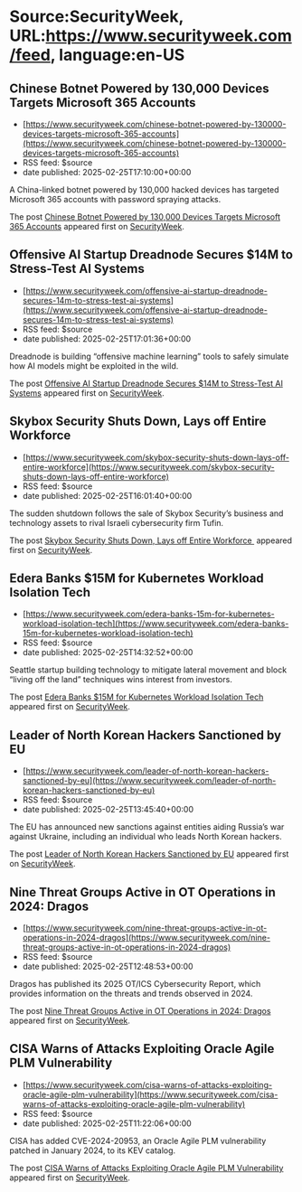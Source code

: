 # Source:SecurityWeek, URL:https://www.securityweek.com/feed, language:en-US

## Chinese Botnet Powered by 130,000 Devices Targets Microsoft 365 Accounts
 - [https://www.securityweek.com/chinese-botnet-powered-by-130000-devices-targets-microsoft-365-accounts](https://www.securityweek.com/chinese-botnet-powered-by-130000-devices-targets-microsoft-365-accounts)
 - RSS feed: $source
 - date published: 2025-02-25T17:10:00+00:00

<p>A China-linked botnet powered by 130,000 hacked devices has targeted Microsoft 365 accounts with password spraying attacks.</p>
<p>The post <a href="https://www.securityweek.com/chinese-botnet-powered-by-130000-devices-targets-microsoft-365-accounts/">Chinese Botnet Powered by 130,000 Devices Targets Microsoft 365 Accounts</a> appeared first on <a href="https://www.securityweek.com">SecurityWeek</a>.</p>

## Offensive AI Startup Dreadnode Secures $14M to Stress-Test AI Systems
 - [https://www.securityweek.com/offensive-ai-startup-dreadnode-secures-14m-to-stress-test-ai-systems](https://www.securityweek.com/offensive-ai-startup-dreadnode-secures-14m-to-stress-test-ai-systems)
 - RSS feed: $source
 - date published: 2025-02-25T17:01:36+00:00

<p>Dreadnode is building “offensive machine learning” tools to safely simulate how AI models might be exploited in the wild.</p>
<p>The post <a href="https://www.securityweek.com/offensive-ai-startup-dreadnode-secures-14m-to-stress-test-ai-systems/">Offensive AI Startup Dreadnode Secures $14M to Stress-Test AI Systems</a> appeared first on <a href="https://www.securityweek.com">SecurityWeek</a>.</p>

## Skybox Security Shuts Down, Lays off Entire Workforce
 - [https://www.securityweek.com/skybox-security-shuts-down-lays-off-entire-workforce](https://www.securityweek.com/skybox-security-shuts-down-lays-off-entire-workforce)
 - RSS feed: $source
 - date published: 2025-02-25T16:01:40+00:00

<p>The sudden shutdown follows the sale of Skybox Security’s business and technology assets to rival Israeli cybersecurity firm Tufin. </p>
<p>The post <a href="https://www.securityweek.com/skybox-security-shuts-down-lays-off-entire-workforce/">Skybox Security Shuts Down, Lays off Entire Workforce </a> appeared first on <a href="https://www.securityweek.com">SecurityWeek</a>.</p>

## Edera Banks $15M for Kubernetes Workload Isolation Tech
 - [https://www.securityweek.com/edera-banks-15m-for-kubernetes-workload-isolation-tech](https://www.securityweek.com/edera-banks-15m-for-kubernetes-workload-isolation-tech)
 - RSS feed: $source
 - date published: 2025-02-25T14:32:52+00:00

<p>Seattle startup building technology to mitigate lateral movement and block “living off the land” techniques wins interest from investors.</p>
<p>The post <a href="https://www.securityweek.com/edera-banks-15m-for-kubernetes-workload-isolation-tech/">Edera Banks $15M for Kubernetes Workload Isolation Tech</a> appeared first on <a href="https://www.securityweek.com">SecurityWeek</a>.</p>

## Leader of North Korean Hackers Sanctioned by EU
 - [https://www.securityweek.com/leader-of-north-korean-hackers-sanctioned-by-eu](https://www.securityweek.com/leader-of-north-korean-hackers-sanctioned-by-eu)
 - RSS feed: $source
 - date published: 2025-02-25T13:45:40+00:00

<p>The EU has announced new sanctions against entities aiding Russia’s war against Ukraine, including an individual who leads North Korean hackers.</p>
<p>The post <a href="https://www.securityweek.com/leader-of-north-korean-hackers-sanctioned-by-eu/">Leader of North Korean Hackers Sanctioned by EU</a> appeared first on <a href="https://www.securityweek.com">SecurityWeek</a>.</p>

## Nine Threat Groups Active in OT Operations in 2024: Dragos
 - [https://www.securityweek.com/nine-threat-groups-active-in-ot-operations-in-2024-dragos](https://www.securityweek.com/nine-threat-groups-active-in-ot-operations-in-2024-dragos)
 - RSS feed: $source
 - date published: 2025-02-25T12:48:53+00:00

<p>Dragos has published its 2025 OT/ICS Cybersecurity Report, which provides information on the threats and trends observed in 2024. </p>
<p>The post <a href="https://www.securityweek.com/nine-threat-groups-active-in-ot-operations-in-2024-dragos/">Nine Threat Groups Active in OT Operations in 2024: Dragos</a> appeared first on <a href="https://www.securityweek.com">SecurityWeek</a>.</p>

## CISA Warns of Attacks Exploiting Oracle Agile PLM Vulnerability
 - [https://www.securityweek.com/cisa-warns-of-attacks-exploiting-oracle-agile-plm-vulnerability](https://www.securityweek.com/cisa-warns-of-attacks-exploiting-oracle-agile-plm-vulnerability)
 - RSS feed: $source
 - date published: 2025-02-25T11:22:06+00:00

<p>CISA has added CVE-2024-20953, an Oracle Agile PLM vulnerability patched in January 2024, to its KEV catalog. </p>
<p>The post <a href="https://www.securityweek.com/cisa-warns-of-attacks-exploiting-oracle-agile-plm-vulnerability/">CISA Warns of Attacks Exploiting Oracle Agile PLM Vulnerability</a> appeared first on <a href="https://www.securityweek.com">SecurityWeek</a>.</p>


